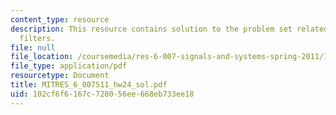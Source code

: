 ```yaml
---
content_type: resource
description: This resource contains solution to the problem set related to butterworth
  filters.
file: null
file_location: /coursemedia/res-6-007-signals-and-systems-spring-2011/102cf6f6167c728056ee668eb733ee18_MITRES_6_007S11_hw24_sol.pdf
file_type: application/pdf
resourcetype: Document
title: MITRES_6_007S11_hw24_sol.pdf
uid: 102cf6f6-167c-7280-56ee-668eb733ee18
---
```

